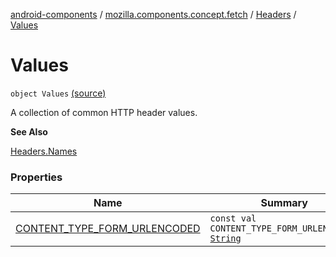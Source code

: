 [android-components](../../../index.md) / [mozilla.components.concept.fetch](../../index.md) / [Headers](../index.md) / [Values](./index.md)

# Values

`object Values` [(source)](https://github.com/mozilla-mobile/android-components/blob/master/components/concept/fetch/src/main/java/mozilla/components/concept/fetch/Headers.kt#L66)

A collection of common HTTP header values.

**See Also**

[Headers.Names](../-names/index.md)

### Properties

| Name | Summary |
|---|---|
| [CONTENT_TYPE_FORM_URLENCODED](-c-o-n-t-e-n-t_-t-y-p-e_-f-o-r-m_-u-r-l-e-n-c-o-d-e-d.md) | `const val CONTENT_TYPE_FORM_URLENCODED: `[`String`](https://kotlinlang.org/api/latest/jvm/stdlib/kotlin/-string/index.html) |
